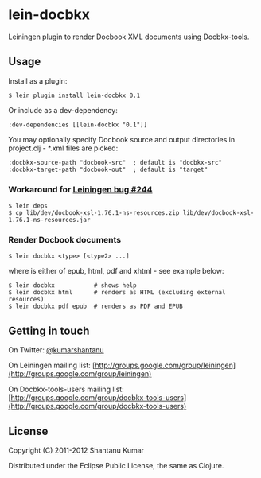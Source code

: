 # lein-docbkx

Leiningen plugin to render Docbook XML documents using Docbkx-tools.


## Usage

Install as a plugin:

    $ lein plugin install lein-docbkx 0.1

Or include as a dev-dependency:

    :dev-dependencies [[lein-docbkx "0.1"]]

You may optionally specify Docbook source and output directories in project.clj - *.xml files are picked:

    :docbkx-source-path "docbook-src"  ; default is "docbkx-src"
    :docbkx-target-path "docbook-out"  ; default is "target"


### Workaround for [Leiningen bug #244](https://github.com/technomancy/leiningen/issues/244)

    $ lein deps
    $ cp lib/dev/docbook-xsl-1.76.1-ns-resources.zip lib/dev/docbook-xsl-1.76.1-ns-resources.jar


### Render Docbook documents

    $ lein docbkx <type> [<type2> ...]

where <type> is either of epub, html, pdf and xhtml - see example below:

    $ lein docbkx           # shows help
    $ lein docbkx html      # renders as HTML (excluding external resources)
    $ lein docbkx pdf epub  # renders as PDF and EPUB


## Getting in touch

On Twitter: [@kumarshantanu](http://twitter.com/kumarshantanu)

On Leiningen mailing list: [http://groups.google.com/group/leiningen](http://groups.google.com/group/leiningen)

On Docbkx-tools-users mailing list: [http://groups.google.com/group/docbkx-tools-users](http://groups.google.com/group/docbkx-tools-users)


## License

Copyright (C) 2011-2012 Shantanu Kumar

Distributed under the Eclipse Public License, the same as Clojure.
